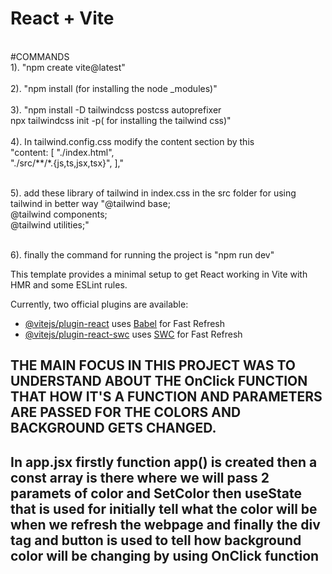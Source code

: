 # React + Vite
<br>
#COMMANDS
<br>
1). "npm create vite@latest"
<br>
<br>
2). "npm install (for installing the node _modules)"
<br>
<br>
3). "npm install -D tailwindcss postcss autoprefixer
    <br>
    npx tailwindcss init -p( for installing the tailwind css)"
    <br>
    <br>
4). In tailwind.config.css modify the content section by this 
<br>
"content: [
    "./index.html",
    <br>
    "./src/**/*.{js,ts,jsx,tsx}",
  ],"
  
  <br>
  <br>

5). add these library of tailwind in index.css in the src folder for using tailwind in better way 
"@tailwind base;
<br>
@tailwind components;
<br>
@tailwind utilities;</h2>"
<br>
<br>

6). finally the command for running the project is "npm run dev"
    

This template provides a minimal setup to get React working in Vite with HMR and some ESLint rules.

Currently, two official plugins are available:

- [@vitejs/plugin-react](https://github.com/vitejs/vite-plugin-react/blob/main/packages/plugin-react/README.md) uses [Babel](https://babeljs.io/) for Fast Refresh
- [@vitejs/plugin-react-swc](https://github.com/vitejs/vite-plugin-react-swc) uses [SWC](https://swc.rs/) for Fast Refresh

<h2>THE MAIN FOCUS IN THIS PROJECT WAS TO UNDERSTAND ABOUT THE OnClick FUNCTION THAT HOW IT'S A FUNCTION AND PARAMETERS ARE PASSED FOR THE COLORS AND BACKGROUND GETS CHANGED. </h2>

<H2> In app.jsx firstly function app() is created then a const array is there where we will pass 2 paramets of color and SetColor then useState that is used for initially tell what the color will be when we refresh the webpage and finally the div tag and button is used to tell how background color will be changing by using OnClick function</H2>
